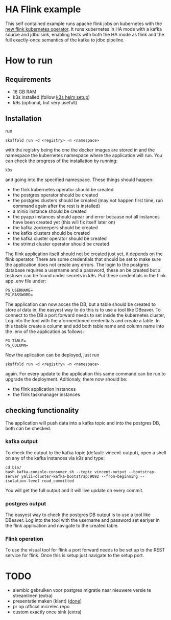 # HA Flink example

This self contained example runs apache flink jobs on kubernetes with the [new flink kubernetes operator](https://nightlies.apache.org/flink/flink-kubernetes-operator-docs-stable/). It runs kubernetes in HA mode with a kafka source and jdbc sink, enabling tests with both the HA mode as flink and the full exactly-once semantics of the kafka to jdbc pipeline.

# How to run
## Requirements
- 16 GB RAM
- k3s installed (follow [k3s helm setup](https://github.com/Kapernikov/skaffold-helm-tutorial/blob/main/chapters/01-install-k3s.md))
- k9s (optional, but very usefull)

## Installation
run
```
skaffold run -d <registry> -n <namespace>
```
with the registry being the one the docker images are stored in and the namespace the kubernetes namespace where the application will run.
You can check the progress of the installation by running:
```
k9s
```
and going into the specified namespace. These things should happen:

- the flink kubernetes operator should be created
- the postgres operator should be created
- the postgres clusters should be created (may not happen first time, run command again after the rest is installed)
- a minio instance should be created
- the pyapp instances should apear and error because not all instances have been created yet (this will fix itself later on)
- the kafka zookeepers should be created
- the kafka clusters should be created
- the kafka cluster operator should be created
- the strimzi cluster operator should be created

The flink application itself should not be created just yet, it depends on the flink operator. There are some credentials that should be set to make sure the application does not create any errors. The login to the postgres database requires a username and a password, these an be created but a testuser can be found under secrets in k9s. Put these credentials in the flink app .env file under:
```
PG_USERNAME=
PG_PASSWORD=
```
The application can now acces the DB, but a table should be created to store al data in, the easyest way to do this is to use a tool like DBeaver. To connect to the DB a port forward needs to set inside the kubernetes cluster, Log into the tool with the aformentioned credentials and create a table. In this tbable create a column and add both table name and column name into the .env of the application as follows:
```
PG_TABLE=
PG_COLUMN=
```
Now the aplication can be deployed, just run
```
skaffold run -d <registry> -n <namespace>
```
again. For every update to the application this same command can be run to upgrade the deployment. Aditionaly, there now should be:

- the flink application instances
- the flink taskmanager instances

## checking functionality

The application will push data into a kafka topic and into the postgres DB, both can be checked.
### kafka output
To check the output to the kafka topic (default: vincent-output), open a shell on any of the kafka instances via k9s and type:
```
cd bin/
bash kafka-console-consumer.sh --topic vincent-output --bootstrap-server yalii-cluster-kafka-bootstrap:9092 --from-beginning --isolation-level read_committed
```
You will get the full output and it will live update on every commit.
### postgres output
The easyest way to check the postgres DB output is to use a tool like DBeaver. Log into the tool with the username and password set earlyer in the flink application and navigate to the created table.

### Flink operation
To use the visual tool for flink a port forward needs to be set up to the REST service for flink. Once this is setup just navigate to the setup port.
# TODO
 - alembic gebruiken voor postgres migratie naar nieuwere versie te streamlinen (extra)
 - presentatie maken (klant) ([done](https://docs.google.com/presentation/d/1j7TialmcedZ_3gS8Wd0wO4aqUCmGtcR9hBZp2Nxiac0/edit?usp=sharing))
 - pr op official micrelec repo
 - custom exactly once sink (extra)
